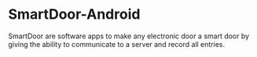 # SmartDoor-Android
SmartDoor are software apps to make any electronic door a smart door by giving the ability to communicate to a server and record all entries.
